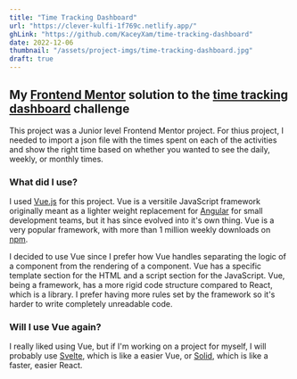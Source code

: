 ```yaml
---
title: "Time Tracking Dashboard"
url: "https://clever-kulfi-1f769c.netlify.app/"
ghLink: "https://github.com/KaceyXam/time-tracking-dashboard"
date: 2022-12-06
thumbnail: "/assets/project-imgs/time-tracking-dashboard.jpg"
draft: true
---
```


## My [Frontend Mentor](https://www.frontendmentor.io/) solution to the [time tracking dashboard](https://www.frontendmentor.io/challenges/time-tracking-dashboard-UIQ7167Jw) challenge

This project was a Junior level Frontend Mentor project. For thius project, I needed to import a json file with the times spent on each of the activities and show the right time based on whether you wanted to see the daily, weekly, or monthly times.

### What did I use?

I used [Vue.js](https://vuejs.org/) for this project. Vue is a versitile JavaScript framework originally meant as a lighter weight replacement for [Angular](https://angular.io/) for small development teams, but it has since evolved into it's own thing. Vue is a very popular framework, with more than 1 million weekly downloads on [npm](https://www.npmjs.com/).

I decided to use Vue since I prefer how Vue handles separating the logic of a component from the rendering of a component. Vue has a specific template section for the HTML and a script section for the JavaScript. Vue, being a framework, has a more rigid code structure compared to React, which is a library. I prefer having more rules set by the framework so it's harder to write completely unreadable code.

### Will I use Vue again?

I really liked using Vue, but if I'm working on a project for myself, I will probably use [Svelte](https://svelte.dev/), which is like a easier Vue, or [Solid](https://www.solidjs.com/), which is like a faster, easier React.
